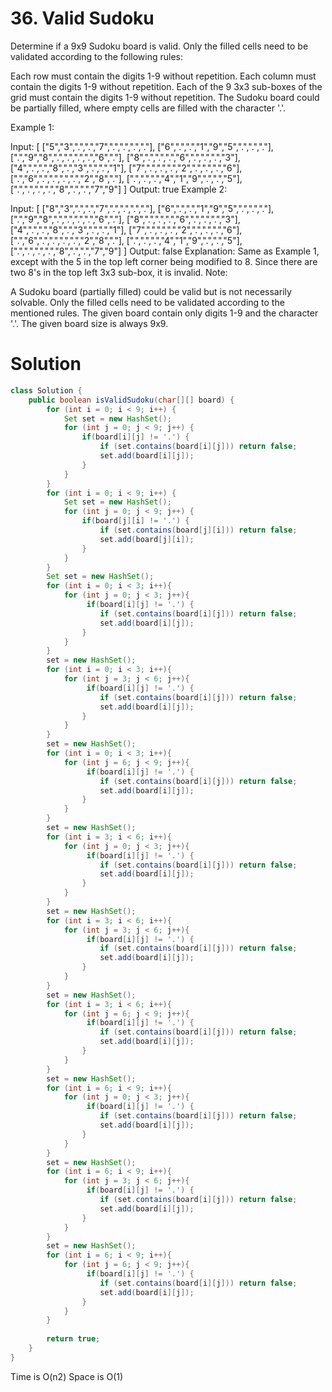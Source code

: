 # 36. Valid Sudoku
Determine if a 9x9 Sudoku board is valid. Only the filled cells need to be validated according to the following rules:

Each row must contain the digits 1-9 without repetition.
Each column must contain the digits 1-9 without repetition.
Each of the 9 3x3 sub-boxes of the grid must contain the digits 1-9 without repetition.
The Sudoku board could be partially filled, where empty cells are filled with the character '.'.

Example 1:

Input:
[
  ["5","3",".",".","7",".",".",".","."],
  ["6",".",".","1","9","5",".",".","."],
  [".","9","8",".",".",".",".","6","."],
  ["8",".",".",".","6",".",".",".","3"],
  ["4",".",".","8",".","3",".",".","1"],
  ["7",".",".",".","2",".",".",".","6"],
  [".","6",".",".",".",".","2","8","."],
  [".",".",".","4","1","9",".",".","5"],
  [".",".",".",".","8",".",".","7","9"]
]
Output: true
Example 2:

Input:
[
  ["8","3",".",".","7",".",".",".","."],
  ["6",".",".","1","9","5",".",".","."],
  [".","9","8",".",".",".",".","6","."],
  ["8",".",".",".","6",".",".",".","3"],
  ["4",".",".","8",".","3",".",".","1"],
  ["7",".",".",".","2",".",".",".","6"],
  [".","6",".",".",".",".","2","8","."],
  [".",".",".","4","1","9",".",".","5"],
  [".",".",".",".","8",".",".","7","9"]
]
Output: false
Explanation: Same as Example 1, except with the 5 in the top left corner being 
    modified to 8. Since there are two 8's in the top left 3x3 sub-box, it is invalid.
Note:

A Sudoku board (partially filled) could be valid but is not necessarily solvable.
Only the filled cells need to be validated according to the mentioned rules.
The given board contain only digits 1-9 and the character '.'.
The given board size is always 9x9.

# Solution
```Java
class Solution {
    public boolean isValidSudoku(char[][] board) {
        for (int i = 0; i < 9; i++) {
            Set set = new HashSet();
            for (int j = 0; j < 9; j++) {
                if(board[i][j] != '.') {
                    if (set.contains(board[i][j])) return false;
                    set.add(board[i][j]);
                }
            }
        }
        for (int i = 0; i < 9; i++) {
            Set set = new HashSet();
            for (int j = 0; j < 9; j++) {
                if(board[j][i] != '.') {
                    if (set.contains(board[j][i])) return false;
                    set.add(board[j][i]);
                }
            }
        }
        Set set = new HashSet();
        for (int i = 0; i < 3; i++){
            for (int j = 0; j < 3; j++){
                 if(board[i][j] != '.') {
                    if (set.contains(board[i][j])) return false;
                    set.add(board[i][j]);
                }
            }
        }
        set = new HashSet();
        for (int i = 0; i < 3; i++){
            for (int j = 3; j < 6; j++){
                 if(board[i][j] != '.') {
                    if (set.contains(board[i][j])) return false;
                    set.add(board[i][j]);
                }
            }
        }
        set = new HashSet();
        for (int i = 0; i < 3; i++){
            for (int j = 6; j < 9; j++){
                 if(board[i][j] != '.') {
                    if (set.contains(board[i][j])) return false;
                    set.add(board[i][j]);
                }
            }
        }
        set = new HashSet();
        for (int i = 3; i < 6; i++){
            for (int j = 0; j < 3; j++){
                 if(board[i][j] != '.') {
                    if (set.contains(board[i][j])) return false;
                    set.add(board[i][j]);
                }
            }
        }
        set = new HashSet();
        for (int i = 3; i < 6; i++){
            for (int j = 3; j < 6; j++){
                 if(board[i][j] != '.') {
                    if (set.contains(board[i][j])) return false;
                    set.add(board[i][j]);
                }
            }
        }
        set = new HashSet();
        for (int i = 3; i < 6; i++){
            for (int j = 6; j < 9; j++){
                 if(board[i][j] != '.') {
                    if (set.contains(board[i][j])) return false;
                    set.add(board[i][j]);
                }
            }
        }
        set = new HashSet();
        for (int i = 6; i < 9; i++){
            for (int j = 0; j < 3; j++){
                 if(board[i][j] != '.') {
                    if (set.contains(board[i][j])) return false;
                    set.add(board[i][j]);
                }
            }
        }
        set = new HashSet();
        for (int i = 6; i < 9; i++){
            for (int j = 3; j < 6; j++){
                 if(board[i][j] != '.') {
                    if (set.contains(board[i][j])) return false;
                    set.add(board[i][j]);
                }
            }
        }
        set = new HashSet();
        for (int i = 6; i < 9; i++){
            for (int j = 6; j < 9; j++){
                 if(board[i][j] != '.') {
                    if (set.contains(board[i][j])) return false;
                    set.add(board[i][j]);
                }
            }
        }
    
        return true;
    }
}
```

Time is O(n2) Space is O(1)